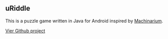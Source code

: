 ## uRiddle

This is a puzzle game written in Java for Android inspired by [Machinarium](https://en.wikipedia.org/wiki/Machinarium).

[Vier Github project](https://github.com/broxp/uRiddle)
